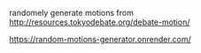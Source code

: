 randomely generate motions from
http://resources.tokyodebate.org/debate-motion/

https://random-motions-generator.onrender.com/
